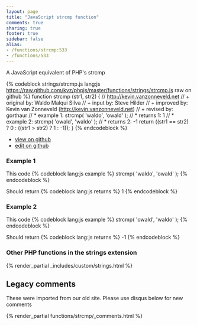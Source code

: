 ```yaml
---
layout: page
title: "JavaScript strcmp function"
comments: true
sharing: true
footer: true
sidebar: false
alias:
- /functions/strcmp:533
- /functions/533
---
```

<!-- Generated by Rakefile:build -->
A JavaScript equivalent of PHP's strcmp

{% codeblock strings/strcmp.js lang:js https://raw.github.com/kvz/phpjs/master/functions/strings/strcmp.js raw on github %}
function strcmp (str1, str2) {
  // http://kevin.vanzonneveld.net
  // +   original by: Waldo Malqui Silva
  // +      input by: Steve Hilder
  // +   improved by: Kevin van Zonneveld (http://kevin.vanzonneveld.net)
  // +    revised by: gorthaur
  // *     example 1: strcmp( 'waldo', 'owald' );
  // *     returns 1: 1
  // *     example 2: strcmp( 'owald', 'waldo' );
  // *     returns 2: -1
  return ((str1 == str2) ? 0 : ((str1 > str2) ? 1 : -1));
}
{% endcodeblock %}

 - [view on github](https://github.com/kvz/phpjs/blob/master/functions/strings/strcmp.js)
 - [edit on github](https://github.com/kvz/phpjs/edit/master/functions/strings/strcmp.js)

### Example 1
This code
{% codeblock lang:js example %}
strcmp( 'waldo', 'owald' );
{% endcodeblock %}

Should return
{% codeblock lang:js returns %}
1
{% endcodeblock %}

### Example 2
This code
{% codeblock lang:js example %}
strcmp( 'owald', 'waldo' );
{% endcodeblock %}

Should return
{% codeblock lang:js returns %}
-1
{% endcodeblock %}


### Other PHP functions in the strings extension
{% render_partial _includes/custom/strings.html %}
## Legacy comments
These were imported from our old site. Please use disqus below for new comments
<div style="overflow-y: scroll; max-height: 500px;">
{% render_partial functions/strcmp/_comments.html %}
</div>
